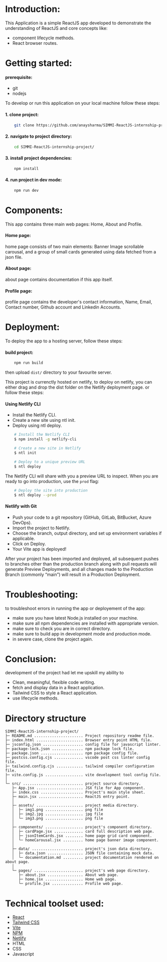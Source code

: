# Introduction:
This Application is a simple ReactJS app developed to demonstrate the understanding of ReactJS and core concepts like:

- component lifecycle methods.
- React browser routes.

# Getting started:
#### prerequisite:
- git
- nodejs

To develop or run this application on your local machine follow these steps:

#### 1. clone project:
```bash
	git clone https://github.com/anaysharma/SIMMI-ReactJS-internship-project.git
```
#### 2. navigate to project directory:
```bash
	cd SIMMI-ReactJS-internship-project/
```
#### 3. install project dependencies:
```bash
	npm install
```
#### 4. run project in dev mode:
```bash
	npm run dev
```

# Components:
This app contains three main web pages: Home, About and Profile.

#### Home page:
home page consists of two main elements: Banner Image scrollable carousal, and a group of small cards generated using data fetched from a json file.

#### About page:
about page contains documentation if this app itself.

#### Profile page:
profile page contains the developer's contact information, Name, Email, Contact number, Github account and Linkedin Accounts.

# Deployment:
To deploy the app to a hosting server, follow these steps:
#### build project:
```bash
	npm run build
```
then upload ```dist/``` directory to your favourite server.

This project is currenctly hosted on netlify, to deploy on netlify, you can either drag and drop the dist folder on the Netlify deployment page.
or follow these steps:
#### Using Netlify CLI
- Install the Netlify CLI.
- Create a new site using ntl init.
- Deploy using ntl deploy.

```bash
	# Install the Netlify CLI
	$ npm install -g netlify-cli

	# Create a new site in Netlify
	$ ntl init

	# Deploy to a unique preview URL
	$ ntl deploy
```

The Netlify CLI will share with you a preview URL to inspect. When you are ready to go into production, use the ```prod``` flag:
```bash
	# Deploy the site into production
	$ ntl deploy --prod
```

#### Netlify with Git
- Push your code to a git repository (GitHub, GitLab, BitBucket, Azure DevOps).
- Import the project to Netlify.
- Choose the branch, output directory, and set up environment variables if applicable.
- Click on Deploy.
- Your Vite app is deployed!

After your project has been imported and deployed, all subsequent pushes to branches other than the production branch along with pull requests will generate Preview Deployments, and all changes made to the Production Branch (commonly “main”) will result in a Production Deployment.

# Troubleshooting:
to troubleshoot errors in running the app or deployement of the app:
- make sure you have latest Node.js installed on your machine.
- make sure all npm dependencies are installed with appropriate version.
- make sure to check you are in correct directory.
- make sure to build app in development mode and production mode.
- in severe case, clone the project again.

# Conclusion:
development of the project had let me upskill my ability to

- Clean, meaningful, flexible code writing. 
- fetch and display data in a React application.
- Tailwind CSS to style a React application.
- use lifecycle methods.

# Directory structure
```
SIMMI-ReactJS-internship-project/
├─ README.md ...................... Project repository readme file.
├─ index.html ..................... Browser entry point HTML file.
├─ jsconfig.json .................. config file for javascript linter.
├─ package-lock.json .............. npm package lock file.
├─ package.json ................... npm package config file.
├─ postcss.config.cjs ............. vscode post css linter config file.
├─ tailwind.config.cjs ............ tailwind compiler configuration file.
├─ vite.config.js ................. vite development tool config file.
│
└─ src/ ........................... project source directory.
   ├─ App.jsx ..................... JSX file for App component.
   ├─ index.css ................... Project's main style sheet.
   ├─ main.jsx .................... ReactJS entry point.
   │
   ├─ assets/ ..................... project media directory.
   │  ├─ img1.png ................. png file
   │  ├─ img2.jpg ................. jpg file
   │  └─ img3.png ................. png file
   │
   ├─ components/ ................. project's component directory.
   │  ├─ cardPage.jsx ............. card full description web page.
   │  ├─ jsonItemCards.jsx ........ home page grid card component.
   │  └─ homeCarousal.jsx ......... home page banner image component.
   │
   ├─ data/ ....................... project's json data directory.
   │  ├─ data.json ................ JSON file containing mock data.
   │  └─ documentation.md ......... project documentation rendered on about page.
   │
   └─ pages/ ...................... project's web page directory.
      ├─ about.jsx ................ About web page.
      ├─ home.jsx ................. Home web page.
      └─ profile.jsx .............. Profile web page.
```


# Technical toolset used:
- [React](https://reactjs.org/)
- [Tailwind CSS](https://tailwindcss.com/)
- [Vite](https://vitejs.dev/)
- [NPM](https://www.npmjs.com/)
- [Netlify](https://app.netlify.com/)
- HTML
- CSS
- Javascript